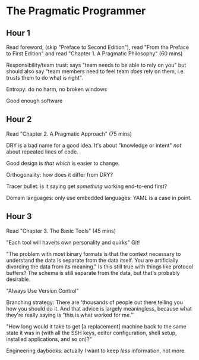 # The Pragmatic Programmer

## Hour 1

Read foreword, (skip "Preface to Second Edition"), read "From the Preface to First Edition" and read "Chapter 1. A Pragmatic Philosophy" (60 mins)

Responsibility/team trust: says "team needs to be able to rely on you" but should also say "team members need to feel team *does* rely on them, i.e. trusts them to do what is right".

Entropy: do no harm, no broken windows

Good enough software

## Hour 2

Read "Chapter 2. A Pragmatic Approach" (75 mins)

DRY is a bad name for a good idea.  It's about "knowledge or intent" *not* about repeated lines of code.

Good design is *that which* is easier to change.

Orthogonality: how does it differ from DRY?

Tracer bullet: is it saying get *something* working end-to-end first?

Domain languages: only use embedded languages: YAML is a case in point.

## Hour 3

Read "Chapter 3. The Basic Tools" (45 mins)

"Each tool will haveits own personality and quirks"  Git!

"The problem with most binary formats is that the context necessary to understand the data is separate from the data itself. You are artificially divorcing the data from its meaning." Is this still true with things like protocol buffers?  The schema is still separate from the data, but that's probably desirable.

"Always Use Version Control"

Branching strategy: There are 'thousands of people out there telling you how you should do it. And that advice is largely meaningless, because what they're really saying is “this is what worked for me.”'

"How long would it take to get [a replacement] machine back to the same state it was in (with all the SSH keys, editor configuration, shell setup, installed applications, and so on)?"

Engineering daybooks: actually I want to keep *less* information, not more.

